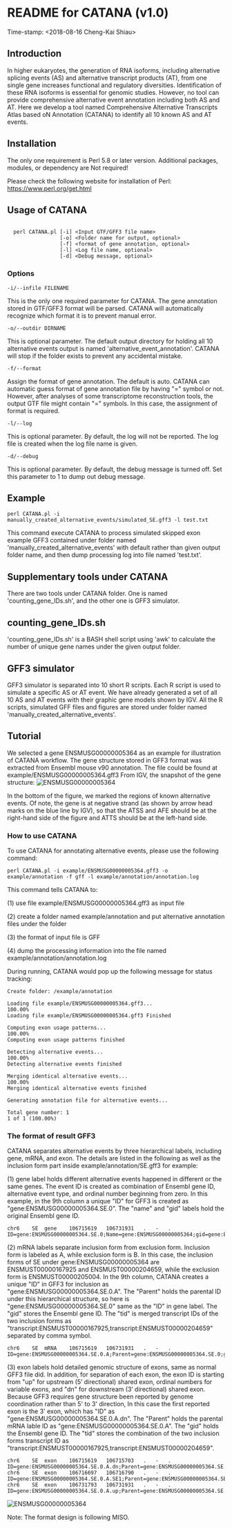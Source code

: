 # README for CATANA (v1.0)

Time-stamp: <2018-08-16 Cheng-Kai Shiau>

## Introduction

In higher eukaryotes, the generation of RNA isoforms,
including alternative splicing events (AS) and alternative
transcript products (AT), from one single gene increases
functional and regulatory diversities. Identification of
these RNA isoforms is essential for genomic studies.
However, no tool can provide comprehensive alternative event
annotation including both AS and AT. Here we develop a tool
named Comprehensive Alternative Transcripts Atlas based oN
Annotation (CATANA) to identify all 10 known AS and AT
events.

## Installation

The only one requirement is Perl 5.8 or later version.
Additional packages, modules, or dependency are Not required!

Please check the following website for installation of Perl:
https://www.perl.org/get.html

## Usage of CATANA

```

  perl CATANA.pl [-i] <Input GTF/GFF3 file name>
                 [-o] <Folder name for output, optional>
                 [-f] <format of gene annotation, optional>
                 [-l] <Log file name, optional>
                 [-d] <Debug message, optional>
```

### Options

```
-i/--infile FILENAME
```

This is the only one required parameter for CATANA. The
gene annotation stored in GTF/GFF3 format will be parsed.
CATANA will automatically recognize which format it is to
prevent manual error.

```
-o/--outdir DIRNAME
```

This is optional parameter. The default output directory
for holding all 10 alternative events output is named
'alternative_event_annotation'. CATANA will stop if the
folder exists to prevent any accidental mistake.

```
-f/--format
```

Assign the format of gene annotation. The default is auto.
CATANA can automatic guess format of gene annotation file
by having "=" symbol or not. However, after analyses of
some transcriptome reconstruction tools, the output GTF
file might contain "=" symbols. In this case, the assignment
of format is required.

```
-l/--log
```

This is optional parameter. By default, the log will not
be reported. The log file is created when the log file name
is given.

```
-d/--debug
```

This is optional parameter. By default, the debug message
is turned off. Set this parameter to 1 to dump out debug
message.

## Example

```
perl CATANA.pl -i manually_created_alternative_events/simulated_SE.gff3 -l test.txt
```

This command execute CATANA to process simulated skipped
exon example GFF3 contained under folder named
'manually_created_alternative_events' with default rather
than given output folder name, and then dump processing log
into file named 'test.txt'.

## Supplementary tools under CATANA

There are two tools under CATANA folder. One is named
'counting_gene_IDs.sh', and the other one is GFF3 simulator.

counting_gene_IDs.sh
------

'counting_gene_IDs.sh' is a BASH shell script using 'awk'
to calculate the number of unique gene names under the
given output folder.

GFF3 simulator
------

GFF3 simulator is separated into 10 short R scripts. Each
R script is used to simulate a specific AS or AT event.
We have already generated a set of all 10 AS and AT events
with their graphic gene models shown by IGV. All the R
scripts, simulated GFF files and figures are stored under
folder named 'manually_created_alternative_events'.

## Tutorial

We selected a gene ENSMUSG00000005364 as an example for
illustration of CATANA workflow. The gene structure stored
in GFF3 format was extracted from Ensembl mouse v90 annotation.
The file could be found at example/ENSMUSG00000005364.gff3
From IGV, the snapshot of the gene structure:
![ENSMUSG00000005364](https://github.com/shiauck/CATANA/blob/master/example/ENSMUSG00000005364.png)

In the bottom of the figure, we marked the regions of known
alternative events. Of note, the gene is at negative strand
(as shown by arrow head marks on the blue line by IGV),
so that the ATSS and AFE should be at the right-hand side
of the figure and ATTS should be at the left-hand side.

### How to use CATANA

To use CATANA for annotating alternative events, please use
the following command:

```
perl CATANA.pl -i example/ENSMUSG00000005364.gff3 -o example/annotation -f gff -l example/annotation/annotation.log
```

This command tells CATANA to:

(1) use file example/ENSMUSG00000005364.gff3 as input file

(2) create a folder named example/annotation and put
    alternative annotation files under the folder

(3) the format of input file is GFF

(4) dump the processing information into the file named
    example/annotation/annotation.log

During running, CATANA would pop up the following message
for status tracking:

```
Create folder: /example/annotation

Loading file example/ENSMUSG00000005364.gff3...
100.00%
Loading file example/ENSMUSG00000005364.gff3 Finished

Computing exon usage patterns...
100.00%
Computing exon usage patterns finished

Detecting alternative events...
100.00%
Detecting alternative events finished

Merging identical alternative events...
100.00%
Merging identical alternative events finished

Generating annotation file for alternative events...

Total gene number: 1
1 of 1 (100.00%)
```

### The format of result GFF3

CATANA separates alternative events by three hierarchical
labels, including gene, mRNA, and exon. The details are
listed in the following as well as the inclusion form part
inside example/annotation/SE.gff3 for example:

(1) gene label holds different alternative events happened
    in different or the same genes. The event ID is created
    as combination of Ensembl gene ID, alternative event
    type, and ordinal number beginning from zero. In this
    example, in the 9th column a unique "ID" for GFF3 is
    created as "gene:ENSMUSG00000005364.SE.0". The "name"
    and "gid" labels hold the original Ensembl gene ID.

```
chr6	SE	gene	106715619	106731931	.	-	.	ID=gene:ENSMUSG00000005364.SE.0;Name=gene:ENSMUSG00000005364;gid=gene:ENSMUSG00000005364
```

(2) mRNA labels separate inclusion form from exclusion form.
    Inclusion form is labeled as A, while exclusion form is B.
    In this case, the inclusion forms of SE under gene:ENSMUSG00000005364
    are ENSMUST00000167925 and ENSMUST00000204659, while the 
    exclusion form is ENSMUST00000205004. In the 9th column,
    CATANA creates a unique "ID" in GFF3 for inclusion as
    "gene:ENSMUSG00000005364.SE.0.A". The "Parent" holds the
    parental ID under this hierarchical structure, so here
    is "gene:ENSMUSG00000005364.SE.0" same as the "ID" in gene
    label. The "gid" stores the Ensembl gene ID. The "tid" is
    merged transcript IDs of the two inclusion forms as
    "transcript:ENSMUST00000167925,transcript:ENSMUST00000204659"
    separated by comma symbol.

```
chr6	SE	mRNA	106715619	106731931	.	-	.	ID=gene:ENSMUSG00000005364.SE.0.A;Parent=gene:ENSMUSG00000005364.SE.0;gid=gene:ENSMUSG00000005364;tid=transcript:ENSMUST00000167925,transcript:ENSMUST00000204659
```

(3) exon labels hold detailed genomic structure of exons,
    same as normal GFF3 file did. In addition, for separation
    of each exon, the exon ID is starting from "up" for
    upstream (5’ directional) shared exon, ordinal numbers
    for variable exons, and "dn" for downstream (3’ directional)
    shared exon. Because GFF3 requires gene structure been
    reported by genome coordination rather than 5' to 3' direction,
    In this case the first reported exon is the 3' exon, which
    has "ID" as "gene:ENSMUSG00000005364.SE.0.A.dn". The "Parent"
    holds the parental mRNA lable ID as "gene:ENSMUSG00000005364.SE.0.A".
    The "gid" holds the Ensembl gene ID. The "tid" stores the
    combination of the two inclusion forms transcript ID as
    "transcript:ENSMUST00000167925,transcript:ENSMUST00000204659".

```
chr6	SE	exon	106715619	106715703	.	-	.	ID=gene:ENSMUSG00000005364.SE.0.A.dn;Parent=gene:ENSMUSG00000005364.SE.0.A;gid=gene:ENSMUSG00000005364;tid=transcript:ENSMUST00000167925,transcript:ENSMUST00000204659
chr6	SE	exon	106716697	106716790	.	-	.	ID=gene:ENSMUSG00000005364.SE.0.A.SE1;Parent=gene:ENSMUSG00000005364.SE.0.A;gid=gene:ENSMUSG00000005364;tid=transcript:ENSMUST00000167925,transcript:ENSMUST00000204659
chr6	SE	exon	106731793	106731931	.	-	.	ID=gene:ENSMUSG00000005364.SE.0.A.up;Parent=gene:ENSMUSG00000005364.SE.0.A;gid=gene:ENSMUSG00000005364;tid=transcript:ENSMUST00000167925,transcript:ENSMUST00000204659
```

![ENSMUSG00000005364](https://github.com/shiauck/CATANA/blob/master/example/ENSMUSG00000005364.png)

Note: The format design is following MISO.

